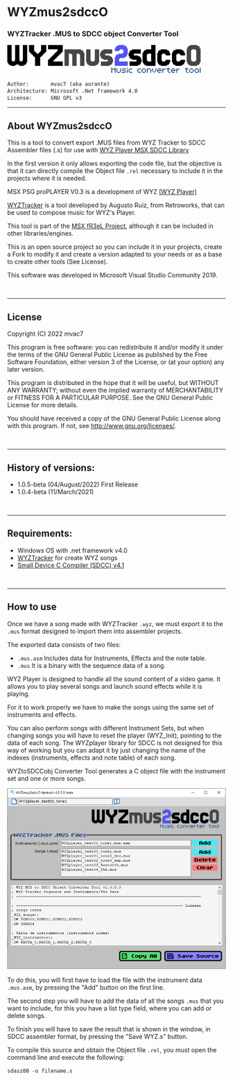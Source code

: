 # WYZmus2sdccO 
### WYZTracker .MUS to SDCC object Converter Tool

![WYZtoSDCCo title logo](GFX/WYZmus2sdccO_logo.png)
    
```
Author:       mvac7 (aka aorante)
Architecture: Microsoft .Net framework 4.0
License:      GNU GPL v3  
```
                                                             

---

## About WYZmus2sdccO

This is a tool to convert export .MUS files from WYZ Tracker to SDCC Assembler files (.s) for use with [WYZ Player MSX SDCC Library](https://github.com/mvac7/SDCC_WYZplayer)

In the first version it only allows exporting the code file, but the objective is that it can directly compile the Object file `.rel` necessary to include it in the projects where it is needed.

MSX PSG proPLAYER V0.3 is a development of WYZ [(WYZ Player)](https://github.com/AugustoRuiz/WYZTracker/tree/master/AsmPlayer)

[WYZTracker](https://github.com/AugustoRuiz/WYZTracker) is a tool developed by Augusto Ruiz, from Retroworks, that can be used to compose music for WYZ's Player.

This tool is part of the [MSX fR3eL Project](https://github.com/mvac7/SDCC_MSX_fR3eL), although it can be included in other libraries/engines.

This is an open source project so you can include it in your projects, create a Fork to modify it and create a version adapted to your needs or as a base to create other tools (See License).

This software was developed in Microsoft Visual Studio Community 2019.

<br/>

---

## License

Copyright (C) 2022 mvac7

This program is free software: you can redistribute it and/or modify it under the terms of the GNU General Public License as published by
the Free Software Foundation, either version 3 of the License, or (at your option) any later version.

This program is distributed in the hope that it will be useful,
but WITHOUT ANY WARRANTY; without even the implied warranty of MERCHANTABILITY or FITNESS FOR A PARTICULAR PURPOSE.
See the GNU General Public License for more details.

You should have received a copy of the GNU General Public License along with this program.  If not, see <http://www.gnu.org/licenses/>.

<br/> 

---

## History of versions:

- 1.0.5-beta (04/August/2022) First Release
- 1.0.4-beta (11/March/2021) 


<br/> 

---

## Requirements:

- Windows OS with .net framework v4.0
- [WYZTracker](https://github.com/AugustoRuiz/WYZTracker) for create WYZ songs
- [Small Device C Compiler (SDCC) v4.1](http://sdcc.sourceforge.net/)

<br/>

---
 
## How to use

Once we have a song made with WYZTracker `.wyz`, we must export it to the `.mus` format designed to import them into assembler projects.

The exported data consists of two files:
- `.mus.asm` Includes data for Instruments, Effects and the note table.
- `.mus` It is a binary with the sequence data of a song.

WYZ Player is designed to handle all the sound content of a video game. It allows you to play several songs and launch sound effects while it is playing.

For it to work properly we have to make the songs using the same set of instruments and effects.

You can also perform songs with different Instrument Sets, but when changing songs you will have to reset the player (WYZ_Init), pointing to the data of each song. 
The WYZplayer library for SDCC is not designed for this way of working but you can adapt it by just changing the name of the indexes (instruments, effects and note table) of each song.

WYZtoSDCCobj Converter Tool generates a C object file with the instrument set and one or more songs.

![WYZtoSDCCobj_v1000_screenshot00](https://raw.githubusercontent.com/mvac7/mSXdevtools_WYZtoSDCCobj/main/_GFX/WYZtoSDCCobj_v1000_screenshot00.png)

To do this, you will first have to load the file with the instrument data `.mus.asm`, by pressing the "Add" button on the first line.

The second step you will have to add the data of all the songs `.mus` that you want to include, for this you have a list type field, where you can add or delete songs.

To finish you will have to save the result that is shown in the window, in SDCC assembler format, by pressing the "Save WYZ.s" button.

To compile this source and obtain the Object file `.rel`, you must open the command line and execute the following:

```
sdasz80 -o filename.s
```
